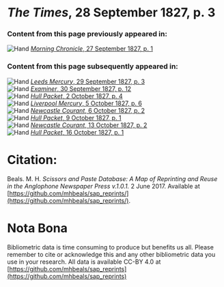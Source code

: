 # *The Times*, 28 September 1827, p. 3  
  
### Content from this page previously appeared in:  
![Hand](http://scissorsandpaste.net/wp-content/uploads/2017/06/smallhandpointer.png) [*Morning Chronicle*, 27 September 1827, p. 1](https://mhbeals.github.io/sap_html/Morning-Chronicle/Morning-Chronicle-27-September-1827-p-1)  
  
### Content from this page subsequently appeared in:  
![Hand](http://scissorsandpaste.net/wp-content/uploads/2017/06/smallhandpointer.png) [*Leeds Mercury*, 29 September 1827, p. 3](https://mhbeals.github.io/sap_html/Leeds-Mercury/Leeds-Mercury-29-September-1827-p-3)  
![Hand](http://scissorsandpaste.net/wp-content/uploads/2017/06/smallhandpointer.png) [*Examiner*, 30 September 1827, p. 12](https://mhbeals.github.io/sap_html/Examiner/Examiner-30-September-1827-p-12)  
![Hand](http://scissorsandpaste.net/wp-content/uploads/2017/06/smallhandpointer.png) [*Hull Packet*, 2 October 1827, p. 4](https://mhbeals.github.io/sap_html/Hull-Packet/Hull-Packet-2-October-1827-p-4)  
![Hand](http://scissorsandpaste.net/wp-content/uploads/2017/06/smallhandpointer.png) [*Liverpool Mercury*, 5 October 1827, p. 6](https://mhbeals.github.io/sap_html/Liverpool-Mercury/Liverpool-Mercury-5-October-1827-p-6)  
![Hand](http://scissorsandpaste.net/wp-content/uploads/2017/06/smallhandpointer.png) [*Newcastle Courant*, 6 October 1827, p. 2](https://mhbeals.github.io/sap_html/Newcastle-Courant/Newcastle-Courant-6-October-1827-p-2)  
![Hand](http://scissorsandpaste.net/wp-content/uploads/2017/06/smallhandpointer.png) [*Hull Packet*, 9 October 1827, p. 1](https://mhbeals.github.io/sap_html/Hull-Packet/Hull-Packet-9-October-1827-p-1)  
![Hand](http://scissorsandpaste.net/wp-content/uploads/2017/06/smallhandpointer.png) [*Newcastle Courant*, 13 October 1827, p. 2](https://mhbeals.github.io/sap_html/Newcastle-Courant/Newcastle-Courant-13-October-1827-p-2)  
![Hand](http://scissorsandpaste.net/wp-content/uploads/2017/06/smallhandpointer.png) [*Hull Packet*, 16 October 1827, p. 1](https://mhbeals.github.io/sap_html/Hull-Packet/Hull-Packet-16-October-1827-p-1)  


# Citation: 

Beals. M. H. *Scissors and Paste Database: A Map of Reprinting and Reuse in the Anglophone Newspaper Press v.1.0.1.* 2 June 2017. Available at [https://github.com/mhbeals/sap_reprints/](https://github.com/mhbeals/sap_reprints/). 

# Nota Bona

Bibliometric data is time consuming to produce but benefits us all. Please remember to cite or acknowledge this and any other bibliometric data you use in your research. All data is available CC-BY 4.0 at [https://github.com/mhbeals/sap_reprints](https://github.com/mhbeals/sap_reprints)